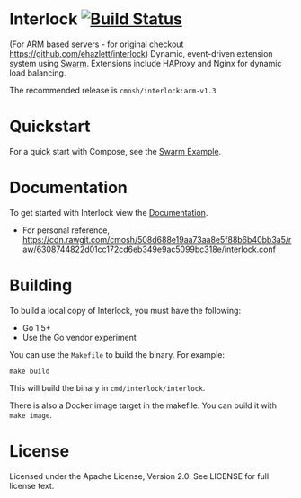 # Interlock [![Build Status](https://travis-ci.org/ehazlett/interlock.svg?branch=master)](https://travis-ci.org/ehazlett/interlock)
(For ARM based servers - for original checkout https://github.com/ehazlett/interlock)
Dynamic, event-driven extension system using [Swarm](https://github.com/docker/swarm).  Extensions include HAProxy and Nginx for dynamic load balancing.

The recommended release is `cmosh/interlock:arm-v1.3`

# Quickstart
For a quick start with Compose, see the [Swarm Example](docs/examples/nginx-swarm-machine).

# Documentation
To get started with Interlock view the [Documentation](docs).
* For personal reference, https://cdn.rawgit.com/cmosh/508d688e19aa73aa8e5f88b6b40bb3a5/raw/6308744822d01cc172cd6eb349e9ac5099bc318e/interlock.conf


# Building
To build a local copy of Interlock, you must have the following:

- Go 1.5+
- Use the Go vendor experiment

You can use the `Makefile` to build the binary.  For example:

`make build`

This will build the binary in `cmd/interlock/interlock`.

There is also a Docker image target in the makefile.  You can build it with
`make image`.

# License
Licensed under the Apache License, Version 2.0. See LICENSE for full license text.
